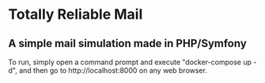 # Totally Reliable Mail
## A simple mail simulation made in PHP/Symfony

To run, simply open a command prompt and execute "docker-compose up -d", and then go to http://localhost:8000 on any web browser.
